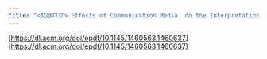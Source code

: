 ```yaml
---
title: "<文献ログ> Effects of Communication Media  on the Interpretation of Critical Feedback"
---
```


[https://dl.acm.org/doi/epdf/10.1145/1460563.1460637](https://dl.acm.org/doi/epdf/10.1145/1460563.1460637)
